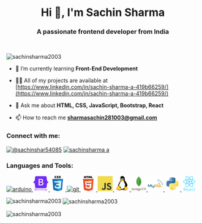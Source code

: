 <h1 align="center">Hi 👋, I'm Sachin Sharma</h1>
<h3 align="center">A passionate frontend developer from India</h3>
<img src="https://www.google.com/url?sa=i&url=https%3A%2F%2Fpngtree.com%2Fso%2Ftech-cartoon&psig=AOvVaw3wOdEyMi_IDkv-KhQmSvaE&ust=1734530669816000&source=images&cd=vfe&opi=89978449&ved=0CBQQjRxqFwoTCMiYiu38rooDFQAAAAAdAAAAABAE" alt="">
<p align="left"> <img src="https://komarev.com/ghpvc/?username=sachinsharma2003&label=Profile%20views&color=0e75b6&style=flat" alt="sachinsharma2003" /> </p>

- 🌱 I’m currently learning **Front-End Development**

- 👨‍💻 All of my projects are available at [https://www.linkedin.com/in/sachin-sharma-a-419b66259/](https://www.linkedin.com/in/sachin-sharma-a-419b66259/)

- 💬 Ask me about **HTML, CSS, JavaScript, Bootstrap, React**

- 📫 How to reach me **sharmasachin281003@gmail.com**

<h3 align="left">Connect with me:</h3>
<p align="left">
<a href="https://twitter.com/@sachinshar54085" target="blank"><img align="center" src="https://raw.githubusercontent.com/rahuldkjain/github-profile-readme-generator/master/src/images/icons/Social/twitter.svg" alt="@sachinshar54085" height="30" width="40" /></a>
<a href="https://linkedin.com/in/sachinsharma a" target="blank"><img align="center" src="https://raw.githubusercontent.com/rahuldkjain/github-profile-readme-generator/master/src/images/icons/Social/linked-in-alt.svg" alt="sachinsharma a" height="30" width="40" /></a>
</p>

<h3 align="left">Languages and Tools:</h3>
<p align="left"> <a href="https://www.arduino.cc/" target="_blank" rel="noreferrer"> <img src="https://cdn.worldvectorlogo.com/logos/arduino-1.svg" alt="arduino" width="40" height="40"/> </a> <a href="https://getbootstrap.com" target="_blank" rel="noreferrer"> <img src="https://raw.githubusercontent.com/devicons/devicon/master/icons/bootstrap/bootstrap-plain-wordmark.svg" alt="bootstrap" width="40" height="40"/> </a> <a href="https://www.w3schools.com/css/" target="_blank" rel="noreferrer"> <img src="https://raw.githubusercontent.com/devicons/devicon/master/icons/css3/css3-original-wordmark.svg" alt="css3" width="40" height="40"/> </a> <a href="https://git-scm.com/" target="_blank" rel="noreferrer"> <img src="https://www.vectorlogo.zone/logos/git-scm/git-scm-icon.svg" alt="git" width="40" height="40"/> </a> <a href="https://www.w3.org/html/" target="_blank" rel="noreferrer"> <img src="https://raw.githubusercontent.com/devicons/devicon/master/icons/html5/html5-original-wordmark.svg" alt="html5" width="40" height="40"/> </a> <a href="https://developer.mozilla.org/en-US/docs/Web/JavaScript" target="_blank" rel="noreferrer"> <img src="https://raw.githubusercontent.com/devicons/devicon/master/icons/javascript/javascript-original.svg" alt="javascript" width="40" height="40"/> </a> <a href="https://www.linux.org/" target="_blank" rel="noreferrer"> <img src="https://raw.githubusercontent.com/devicons/devicon/master/icons/linux/linux-original.svg" alt="linux" width="40" height="40"/> </a> <a href="https://www.mongodb.com/" target="_blank" rel="noreferrer"> <img src="https://raw.githubusercontent.com/devicons/devicon/master/icons/mongodb/mongodb-original-wordmark.svg" alt="mongodb" width="40" height="40"/> </a> <a href="https://www.mysql.com/" target="_blank" rel="noreferrer"> <img src="https://raw.githubusercontent.com/devicons/devicon/master/icons/mysql/mysql-original-wordmark.svg" alt="mysql" width="40" height="40"/> </a> <a href="https://www.python.org" target="_blank" rel="noreferrer"> <img src="https://raw.githubusercontent.com/devicons/devicon/master/icons/python/python-original.svg" alt="python" width="40" height="40"/> </a> <a href="https://reactjs.org/" target="_blank" rel="noreferrer"> <img src="https://raw.githubusercontent.com/devicons/devicon/master/icons/react/react-original-wordmark.svg" alt="react" width="40" height="40"/> </a> </p>

<p><img align="left" src="https://github-readme-stats.vercel.app/api/top-langs?username=sachinsharma2003&show_icons=true&locale=en&layout=compact" alt="sachinsharma2003" /></p>

<p>&nbsp;<img align="center" src="https://github-readme-stats.vercel.app/api?username=sachinsharma2003&show_icons=true&locale=en" alt="sachinsharma2003" /></p>

<p><img align="center" src="https://github-readme-streak-stats.herokuapp.com/?user=sachinsharma2003&" alt="sachinsharma2003" /></p>

